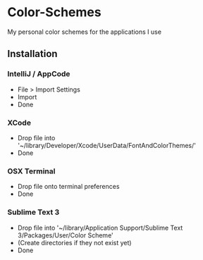 Color-Schemes
=============

My personal color schemes for the applications I use



## Installation


### IntelliJ / AppCode

- File > Import Settings
- Import
- Done


### XCode

- Drop file into '~/library/Developer/Xcode/UserData/FontAndColorThemes/'
- Done


### OSX Terminal

- Drop file onto terminal preferences
- Done


### Sublime Text 3

- Drop file into '~/library/Application Support/Sublime Text 3/Packages/User/Color Scheme'
- (Create directories if they not exist yet)
- Done